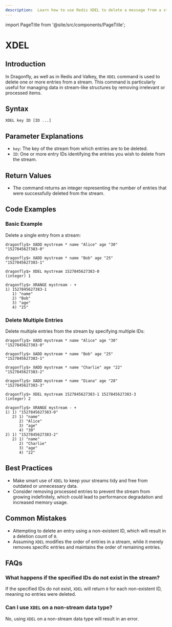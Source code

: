 ```yaml
---
description:  Learn how to use Redis XDEL to delete a message from a stream.
---
```


import PageTitle from '@site/src/components/PageTitle';

# XDEL

<PageTitle title="Redis XDEL Command (Documentation) | Dragonfly" />

## Introduction

In Dragonfly, as well as in Redis and Valkey, the `XDEL` command is used to delete one or more entries from a stream.
This command is particularly useful for managing data in stream-like structures by removing irrelevant or processed items.

## Syntax

```shell
XDEL key ID [ID ...]
```

## Parameter Explanations

- `key`: The key of the stream from which entries are to be deleted.
- `ID`: One or more entry IDs identifying the entries you wish to delete from the stream.

## Return Values

- The command returns an integer representing the number of entries that were successfully deleted from the stream.

## Code Examples

### Basic Example

Delete a single entry from a stream:

```shell
dragonfly$> XADD mystream * name "Alice" age "30"
"1527845627383-0"

dragonfly$> XADD mystream * name "Bob" age "25"
"1527845627383-1"

dragonfly$> XDEL mystream 1527845627383-0
(integer) 1

dragonfly$> XRANGE mystream - +
1) 1527845627383-1
   1) "name"
   2) "Bob"
   3) "age"
   4) "25"
```

### Delete Multiple Entries

Delete multiple entries from the stream by specifying multiple IDs:

```shell
dragonfly$> XADD mystream * name "Alice" age "30"
"1527845627383-0"

dragonfly$> XADD mystream * name "Bob" age "25"
"1527845627383-1"

dragonfly$> XADD mystream * name "Charlie" age "22"
"1527845627383-2"

dragonfly$> XADD mystream * name "Diana" age "28"
"1527845627383-3"

dragonfly$> XDEL mystream 1527845627383-1 1527845627383-3
(integer) 2

dragonfly$> XRANGE mystream - +
1) 1) "1527845627383-0"
   2) 1) "name"
      2) "Alice"
      3) "age"
      4) "30"
2) 1) "1527845627383-2"
   2) 1) "name"
      2) "Charlie"
      3) "age"
      4) "22"
```

## Best Practices

- Make smart use of `XDEL` to keep your streams tidy and free from outdated or unnecessary data.
- Consider removing processed entries to prevent the stream from growing indefinitely, which could lead to performance degradation and increased memory usage.

## Common Mistakes

- Attempting to delete an entry using a non-existent ID, which will result in a deletion count of `0`.
- Assuming `XDEL` modifies the order of entries in a stream, while it merely removes specific entries and maintains the order of remaining entries.

## FAQs

### What happens if the specified IDs do not exist in the stream?

If the specified IDs do not exist, `XDEL` will return `0` for each non-existent ID, meaning no entries were deleted.

### Can I use `XDEL` on a non-stream data type?

No, using `XDEL` on a non-stream data type will result in an error.

